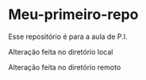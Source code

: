 # Meu-primeiro-repo
Esse repositório é para a aula de P.I.

Alteração feita no diretório local

Alteração feita no diretório remoto
